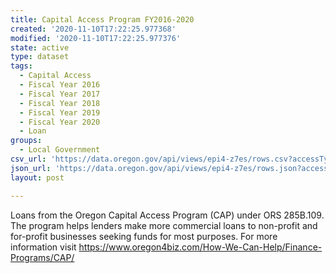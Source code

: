 ```yaml
---
title: Capital Access Program FY2016-2020
created: '2020-11-10T17:22:25.977368'
modified: '2020-11-10T17:22:25.977376'
state: active
type: dataset
tags:
  - Capital Access
  - Fiscal Year 2016
  - Fiscal Year 2017
  - Fiscal Year 2018
  - Fiscal Year 2019
  - Fiscal Year 2020
  - Loan
groups:
  - Local Government
csv_url: 'https://data.oregon.gov/api/views/epi4-z7es/rows.csv?accessType=DOWNLOAD'
json_url: 'https://data.oregon.gov/api/views/epi4-z7es/rows.json?accessType=DOWNLOAD'
layout: post

---
```

Loans from the Oregon Capital Access Program (CAP) under ORS 285B.109. The program helps lenders make more commercial loans to non-profit and for-profit businesses seeking funds for most purposes. For more information visit https://www.oregon4biz.com/How-We-Can-Help/Finance-Programs/CAP/
